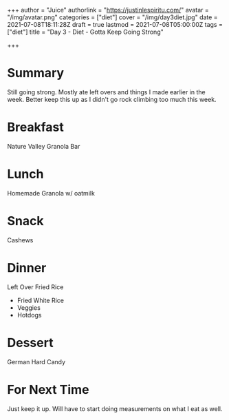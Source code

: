 +++
author = "Juice"
authorlink = "https://justinlespiritu.com/"
avatar = "/img/avatar.png"
categories = ["diet"]
cover = "/img/day3diet.jpg"
date = 2021-07-08T18:11:28Z
draft = true
lastmod = 2021-07-08T05:00:00Z
tags = ["diet"]
title = "Day 3 - Diet - Gotta Keep Going Strong"

+++
# Summary

Still going strong.  Mostly ate left overs and things I made earlier in the week.  Better keep this up as I didn't go rock climbing too much this week.

# Breakfast

Nature Valley Granola Bar

# Lunch

Homemade Granola w/ oatmilk

# Snack

Cashews

# Dinner

Left Over Fried Rice

* Fried White Rice
* Veggies
* Hotdogs

# Dessert

German Hard Candy

# For Next Time

Just keep it up.  Will have to start doing measurements on what I eat as well.